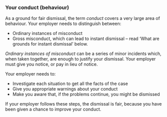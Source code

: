 ###  Your conduct (behaviour)

As a ground for fair dismissal, the term _conduct_ covers a very large area of
behaviour. Your employer needs to distinguish between:

  * Ordinary instances of misconduct 
  * Gross misconduct, which can lead to instant dismissal – read ‘What are grounds for instant dismissal’ below. 

_Ordinary instances of misconduct_ can be a series of minor incidents which,
when taken together, are enough to justify your dismissal. Your employer must
give you notice, or pay in lieu of notice.

Your employer needs to:

  * Investigate each situation to get all the facts of the case 
  * Give you appropriate warnings about your conduct 
  * Make you aware that, if the problems continue, you might be dismissed 

If your employer follows these steps, the dismissal is fair, because you have
been given a chance to improve your conduct.

